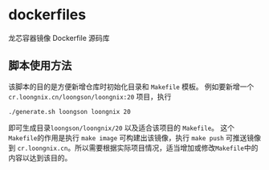 # dockerfiles

龙芯容器镜像 Dockerfile 源码库

## 脚本使用方法
该脚本的目的是方便新增仓库时初始化目录和 `Makefile` 模板。
例如要新增一个 `cr.loongnix.cn/loongson/loongnix:20` 项目，执行
```
./generate.sh loongson loongnix 20
```
即可生成目录`loongson/loongnix/20` 以及适合该项目的 `Makefile`。
这个`Makefile`的作用是执行 `make image` 可构建出该镜像，执行 `make push` 可推送镜像到 `cr.loongnix.cn`。所以需要根据实际项目情况，适当增加或修改`Makefile`中的内容以达到该目的。
